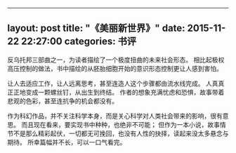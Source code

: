 ---
 layout: post
 title:  "《美丽新世界》"
 date:   2015-11-22 22:27:00
 categories: 书评
 ---

反乌托邦三部曲之一，为读者描绘了一个极度扭曲的未来社会形态。
相比起极权高压控制的做法，书中描绘的从胚胎细胞开始的意识形态控制更让人感到害怕。

让人去适应工作，让人远离思考，甚至连造人这个步骤都由流水线完成。
人真真正正地变成一颗螺丝钉，从出生到终结。
作者的想象充满忧虑和恐惧，故事带着悲观的色彩，甚至连抗争的机会都没有。

作为科幻作品，并不关注科学本身，而是关心科学对人类社会带来的影响，很有意思。
而且现在看来，要实现书中种种，也绝非不可能；
但作为一本小说，故事情节不是那么精彩起伏，一切都无可挽回，也没有人性的抉择，读起来没太多悬念与期待。
所幸篇幅并不长，可以一口气看完。
